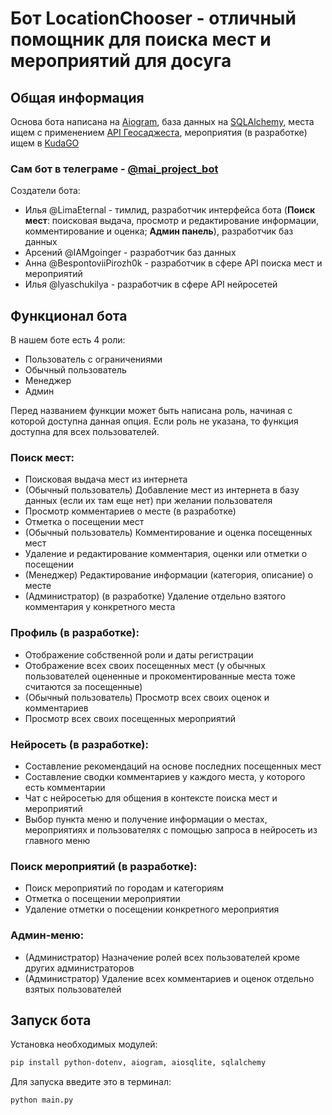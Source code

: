 # Бот LocationChooser - отличный помощник для поиска мест и мероприятий для досуга

## Общая информация
Основа бота написана на [Aiogram](https://aiogram.dev/), база данных на [SQLAlchemy](https://www.sqlalchemy.org/), места ищем с применением [API Геосаджеста](https://yandex.ru/maps-api/docs/suggest-api/index.html), мероприятия (в разработке) ищем в [KudaGO](https://docs.kudago.com/api/)

### Сам бот в телеграме - [@mai_project_bot](https://t.me/mai_project_bot)

Создатели бота:
- Илья @LimaEternal - тимлид, разработчик интерфейса бота (**Поиск мест**: поисковая выдача, просмотр и редактирование информации, комментирование и оценка; **Админ панель**), разработчик баз данных
- Арсений @IAMgoinger -  разработчик баз данных
- Анна @BespontoviiPirozh0k  - разработчик в сфере API поиска мест и мероприятий
- Илья @lyaschukilya - разработчик в сфере API нейросетей


## Функционал бота
В нашем боте есть 4 роли:
- Пользователь с ограничениями
- Обычный пользователь
- Менеджер
- Админ

Перед названием функции может быть написана роль, начиная с которой доступна данная опция. Если роль не указана, то функция доступна для всех пользователей.

### Поиск мест:
- Поисковая выдача мест из интернета
- (Обычный пользователь) Добавление мест из интернета в базу данных (если их там еще нет) при желании пользователя
- Просмотр комментариев о месте (в разработке)
- Отметка о посещении мест
- (Обычный пользователь) Комментирование и оценка посещенных мест
- Удаление и редактирование комментария, оценки или отметки о посещении
- (Менеджер) Редактирование информации (категория, описание) о месте
- (Администратор) (в разработке) Удаление отдельно взятого комментария у конкретного места

### Профиль (в разработке):
- Отображение собственной роли и даты регистрации
- Отображение всех своих посещенных мест (у обычных пользователей оцененные и прокоментированные места тоже считаются за посещенные)
- (Обычный пользователь) Просмотр всех своих оценок и комментариев
- Просмотр всех своих посещенных мероприятий

### Нейросеть (в разработке):
- Составление рекомендаций на основе последних посещенных мест
- Составление сводки комментариев у каждого места, у которого есть комментарии
- Чат с нейросетью для общения в контексте поиска мест и мероприятий
- Выбор пункта меню и получение информации о местах, мероприятиях и пользователях с помощью запроса в нейросеть из главного меню

### Поиск мероприятий (в разработке):
- Поиск мероприятий по городам и категориям
- Отметка о посещении мероприятии
- Удаление отметки о посещении конкретного мероприятия

### Админ-меню:
- (Администратор) Назначение ролей всех пользователей кроме других администраторов
- (Администратор) Удаление всех комментариев и оценок отдельно взятых пользователей

## Запуск бота

Установка необходимых модулей:
```bash
pip install python-dotenv, aiogram, aiosqlite, sqlalchemy
```

Для запуска введите это в терминал: 
```bash
python main.py
```


